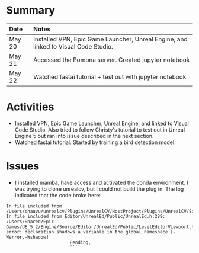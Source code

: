 # Summary

| Date   | Notes
| :----- | :-------------------------------
| May 20 | Installed VPN, Epic Game Launcher, Unreal Engine, and linked to Visual Code Studio.
| May 21 | Accessed the Pomona server. Created jupyter notebook
| May 22 | Watched fastai tutorial + test out with jupyter notebook

# Activities
* Installed VPN, Epic Game Launcher, Unreal Engine, and linked to Visual Code Studio. Also tried to follow Christy's tutorial to test out in Unreal Engine 5 but ran into issue described in the next section.
* Watched fastai tutorial. Started by training a bird detection model.

# Issues
* I installed mamba, have access and activated the conda environment. I was trying to clone unrealcv, but I could not build the plug in. The log indicated that the code broke here:
```/Users/chauvu/unrealcv/Plugins/UnrealCV/HostProject/Plugins/UnrealCV/Intermediate/Build/Mac/arm64/UnrealEditor/Development/UnrealCV/Module.UnrealCV.cpp:24:
In file included from /Users/chauvu/unrealcv/Plugins/UnrealCV/HostProject/Plugins/UnrealCV/Source/UnrealCV/Private/UE4CVServer.cpp:13:
In file included from Editor/UnrealEd/Public/UnrealEd.h:289:
/Users/Shared/Epic Games/UE_5.2/Engine/Source/Editor/UnrealEd/Public/LevelEditorViewport.h:81:4: error: declaration shadows a variable in the global namespace [-Werror,-Wshadow]
                        Pending,
                        ^```
